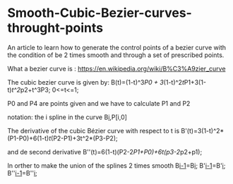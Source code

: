 # Smooth-Cubic-Bezier-curves-throught-points
An article to learn how to generate the control points of a bezier curve with the condition of be 2 times smooth and through a set of prescribed points.

What a bezier curve is : https://en.wikipedia.org/wiki/B%C3%A9zier_curve

The cubic bezier curve is given by: B(t)=(1-t)^3*P0 + 3*(1-t)^2*t*P1+3(1-t)*t^2*p2+t^3P3; 0<=t<=1;

P0 and P4 are points given and we have to calculate P1 and P2

notation: the i spline in the curve B[i](t),P[i,0]

The derivative of the cubic Bézier curve with respect to t is B'(t)=3(1-t)^2*(P1-P0)+6(1-t)*t*(P2-P1)+3t^2*(P3-P2);

and de second derivative B''(t)=6(1-t)(P2-2*P1+P0)+6t(p3-2*p2+p1);

In orther to make the union of the splines 2 times smooth B[i-1](1)=B[i](0); B'[i-1](1)=B'[i](0); B''[i-1](1)=B''[i](0); 
